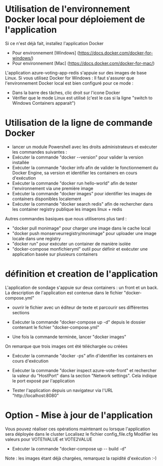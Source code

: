 # Utilisation de l'environnement Docker local pour déploiement de l'application

Si ce n'est déjà fait, installez l'application Docker
- Pour environnement [Windows] (https://docs.docker.com/docker-for-windows/)
- Pour environnement [Mac] (https://docs.docker.com/docker-for-mac/)

L'application azure-voting-app-redis s'appuie sur des images de base Linux.
Si vous utilisez Docker for Windows : Il faut s'assurer que l'environnement Docker local est bien configuré pour ce mode :

- Dans la barre des tâches, clic droit sur l'icone Docker
- Vérifier que le mode Linux est utilisé (c'est le cas si la ligne "switch to Windows Containers apparait")


# Utilisation de la ligne de commande Docker
- lancer un module Powershell avec les droits administrateurs et exécuter les commandes suivantes :
- Exécuter la commande     "docker --version" pour valider la version installée
- Exécuter la commande     "docker info   afin de valider le fonctionnement du Docker Engine, sa version et identifier les containers en cours d'exécution
- Exécuter la commande     "docker run hello-world" afin de tester l'environnement via une première image
- Exécuter la commande     "docker images"   pour identifier les images de containers disponibles localement 
- Exécuter la commande     "docker search redis"   afin de rechercher dans les container registry publique les images linux + redis

Autres commandes basiques que nous utiliserons plus tard :
- "docker pull monimage" pour charger une image dans le cache local
- "docker push monserveurregistry/monimage" pour uploader une image locale dans une registry
- "docker run" pour exécuter un container de manière isolée
- "docker-compose monfichieryml" outil pour définir et exécuter une application basée sur plusieurs containers  


# définition et creation de l'application
L'application de sondage s'appuie sur deux containers : un front et un back. La description de l'application est contenue dans le fichier "docker-compose.yml"

- ouvrir le fichier avec un éditeur de texte et parcourir ses différentes sections

- Exécuter la commande     "docker-compose up -d" depuis le dossier contenant le fichier "docker-compose.yml"

- Une fois la commande terminée, lancer "docker images"

On remarque que trois images ont été téléchargée ou créées 

- Exécuter la commande    "docker -ps" afin d'identifier les containers en cours d'exécution

- Exécuter la commande    "docker inspect azure-vote-front" et rechercher la valeur du "HostPort" dans la section "Network settings". Cela indique le port exposé par l'application

- Tester l'application depuis un navigateur via l'URL "http://localhost:8080"


# Option - Mise à jour de l'application
Vous pouvez réaliser ces opérations maintenant ou lorsque l'application sera déployée  dans le cluster
Localisez le fichier config_file.cfg
Modifier les valeurs pour VOTE1VALUE et VOTE2VALUE
- Exécuter la commande     "docker-compose up -- build -d" 

Note : les images étant déjà chargées, remarquez la rapidité d'exécution :-)
